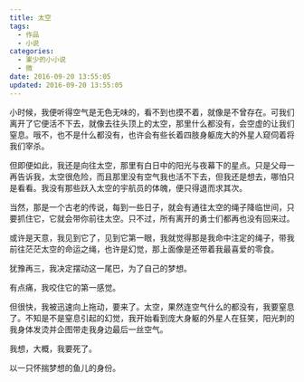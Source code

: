 ```yaml
---
title: 太空
tags:
  - 作品
  - 小说
categories:
  - 崬少的小小说
  - 微
date: 2016-09-20 13:55:05
updated: 2016-09-20 13:55:05
---
```


小时候，我便听得空气是无色无味的，看不到也摸不着，就像是不曾存在。可我们离开了它便活不下去，就像去往头顶上的太空，那里什么都没有，会空虚的让我们窒息。哦不，也不是什么都没有，也许会有些长着四肢身躯庞大的外星人窥伺着将我们宰杀。

但即便如此，我还是向往太空，那里有白日中的阳光与夜幕下的星点。<!--more-->只是父母一再告诉我，太空很危险，而且那里没有空气我也活不下去，但我还是想去，哪怕只是看看。我没有那些跃入太空的宇航员的体魄，便只得退而求其次。

当然，那是一个古老的传说，每到一些日子，就会有通往太空的绳子降临世间，只要抓住它，它就会带你前往太空。只不过，所有离开的勇士们都再也没有回来过。

或许是天意，我见到它了，见到它第一眼，我就觉得那是我命中注定的绳子，带我前往茫茫太空的命运之绳，也许是幻觉，那上面像是还带着我最喜爱的零食。

犹豫再三，我决定摆动这一尾巴，为了自己的梦想。

有点痛，我咬住它的第一感觉。

但很快，我被迅速向上拖动，要来了。太空，果然连空气什么的都没有，我要窒息了。不知是不是窒息引起的幻觉，我开始看到庞大身躯的外星人在狂笑，阳光刺的我身体发烫并企图带走我身边最后一丝空气。

我想，大概，我要死了。

以一只怀揣梦想的鱼儿的身份。
